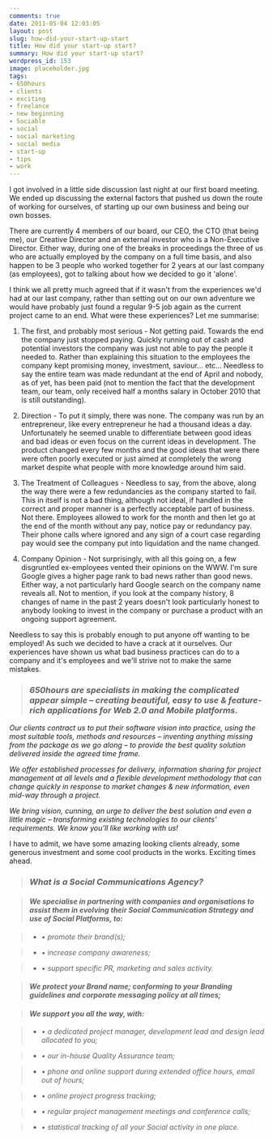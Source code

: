 ```yaml
---
comments: true
date: 2011-05-04 12:03:05
layout: post
slug: how-did-your-start-up-start
title: How did your start-up start?
summary: How did your start-up start?
wordpress_id: 153
image: placeholder.jpg
tags:
- 650hours
- clients
- exciting
- freelance
- new beginning
- Sociable
- social
- social marketing
- social media
- start-up
- tips
- work
---
```


I got involved in a little side discussion last night at our first board meeting. We ended up discussing the external factors that pushed us down the route of working for ourselves, of starting up our own business and being our own bosses.



There are currently 4 members of our board, our CEO, the CTO (that being me), our Creative Director and an external investor who is a Non-Executive Director. Either way, during one of the breaks in proceedings the three of us who are actually employed by the company on a full time basis, and also happen to be 3 people who worked together for 2 years at our last company (as employees), got to talking about how we decided to go it 'alone'.



I think we all pretty much agreed that if it wasn't from the experiences we'd had at our last company, rather than setting out on our own adventure we would have probably just found a regular 9-5 job again as the current project came to an end. What were these experiences? Let me summarise:





	
  1. The first, and probably most serious - Not getting paid. Towards the end the company just stopped paying. Quickly running out of cash and potential investors the company was just not able to pay the people it needed to. Rather than explaining this situation to the employees the company kept promising money, investment, saviour... etc... Needless to say the entire team was made redundant at the end of April and nobody, as of yet, has been paid (not to mention the fact that the development team, our team, only received half a months salary in October 2010 that is still outstanding).

	
  2. Direction - To put it simply, there was none. The company was run by an entrepreneur, like every entrepreneur he had a thousand ideas a day. Unfortunately he seemed unable to differentiate between good ideas and bad ideas or even focus on the current ideas in development. The product changed every few months and the good ideas that were there were often poorly executed or just aimed at completely the wrong market despite what people with more knowledge around him said.

	
  3. The Treatment of Colleagues - Needless to say, from the above, along the way there were a few redundancies as the company started to fail. This in itself is not a bad thing, although not ideal, if handled in the correct and proper manner is a perfectly acceptable part of business. Not there. Employees allowed to work for the month and then let go at the end of the month without any pay, notice pay or redundancy pay. Their phone calls where ignored and any sign of a court case regarding pay would see the company put into liquidation and the name changed.

	
  4. Company Opinion - Not surprisingly, with all this going on, a few disgruntled ex-employees vented their opinions on the WWW. I'm sure Google gives a higher page rank to bad news rather than good news. Either way, a not particularly hard Google search on the company name reveals all. Not to mention, if you look at the company history, 8 changes of name in the past 2 years doesn't look particularly honest to anybody looking to invest in the company or purchase a product with an ongoing support agreement.




Needless to say this is probably enough to put anyone off wanting to be employed! As such we decided to have a crack at it ourselves. Our experiences have shown us what bad business practices can do to a company and it's employees and we'll strive not to make the same mistakes.




> 

> 
> ### _650hours are specialists in making the  complicated  appear simple – creating beautiful, easy to use &  feature-rich  applications for Web 2.0 and Mobile platforms._
> 
> 
_Our  clients contract us to put their software  vision into practice, using  the most suitable tools, methods and  resources – inventing anything  missing from the package as we go along –  to provide the best quality  solution delivered inside the agreed time  frame._

_We  offer established processes for delivery,  information sharing for  project management at all levels and a flexible  development methodology  that can change quickly in response to market  changes & new  information, even mid-way through a project._

_We bring  vision, cunning, an urge to deliver the  best solution and even a little  magic – transforming existing  technologies to our clients’  requirements.  We know you’ll like working  with us!_




I  have to admit, we have some amazing looking clients already, some  generous investment and some cool products in the works. Exciting times  ahead.




> 

> 
> 

> 
> 

> 
> ### _What is a Social Communications Agency?_
> 
> 

> 
> #### _We   specialise in partnering with companies and organisations to assist  them  in evolving their Social Communication Strategy and use of Social   Platforms, to:_
> 
> 

> 
> 
	
>   * _• promote their brand(s);_
> 
	
>   * _• increase company awareness;_
> 
	
>   * _• support specific PR, marketing and sales activity._
> 


> 
> #### _We protect your Brand name; conforming to your Branding guidelines and corporate messaging policy at all times;_
> 
> 

> 
> #### _We support you all the way, with:_
> 
> 

> 
> 
	
>   * _• a dedicated project manager, development lead and design lead allocated to you;_
> 
	
>   * _• our in-house Quality Assurance team;_
> 
	
>   * _• phone and online support during extended office hours, email out of hours;_
> 
	
>   * _• online project progress tracking;_
> 
	
>   * _• regular project management meetings and conference calls;_
> 
	
>   * _• statistical tracking of all your Social activity in one place._
> 


> 
> 

